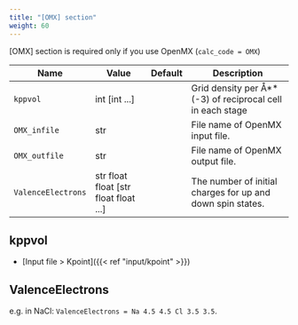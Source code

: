 ```yaml
---
title: "[OMX] section"
weight: 60
---
```


[OMX] section is required only if you use OpenMX (`calc_code = OMX`)

| Name | Value | Default | Description |
| ---- | ----- | ------- | ----------- |
| `kppvol` | int [int ...] |  | Grid density per Å**(-3) of reciprocal cell in each stage |
| `OMX_infile` | str |  | File name of OpenMX input file. |
| `OMX_outfile` | str |  | File name of OpenMX output file. |
| `ValenceElectrons` | str float float [str float float ...] |  | The number of initial charges for up and down spin states. |

## kppvol
- [Input file > Kpoint]({{< ref "input/kpoint" >}})

## ValenceElectrons
e.g. in NaCl: `ValenceElectrons = Na 4.5 4.5 Cl 3.5 3.5`.


